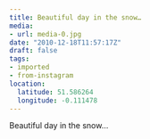```yaml
---
title: Beautiful day in the snow…
media:
- url: media-0.jpg
date: "2010-12-18T11:57:17Z"
draft: false
tags:
- imported
- from-instagram
location:
  latitude: 51.586264
  longitude: -0.111478
---
```

Beautiful day in the snow…
